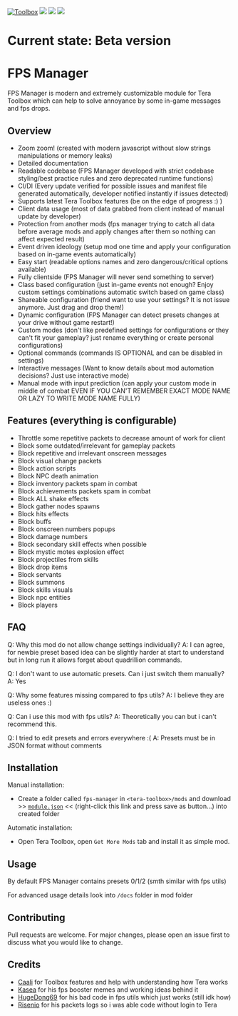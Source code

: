 [![Toolbox](https://img.shields.io/badge/Tera--Toolbox-latest-blueviolet)](https://github.com/tera-toolbox) ![](https://api.dependabot.com/badges/status?host=github&repo=SaltyMonkey/fps-manager) ![](https://github.com/SaltyMonkey/fps-manager/workflows/CI/badge.svg) ![](https://img.shields.io/github/license/SaltyMonkey/fps-manager)

# Current state: Beta version

# FPS Manager

FPS Manager is modern and extremely customizable module for Tera Toolbox which can help to solve annoyance by some in-game messages and fps drops.

## Overview

- Zoom zoom! (created with modern javascript without slow strings manipulations or memory leaks)
- Detailed documentation
- Readable codebase (FPS Manager developed with strict codebase styling/best practice rules and zero deprecated runtime functions)
- CI/DI (Every update verified for possible issues and manifest file generated automatically, developer notified instantly if issues detected)
- Supports latest Tera Toolbox features (be on the edge of progress :) )
- Client data usage (most of data grabbed from client instead of manual update by developer) 
- Protection from another mods (fps manager trying to catch all data before average mods and apply changes after them so nothing can affect expected result)
- Event driven ideology (setup mod one time and apply your configuration based on in-game events automatically)
- Easy start (readable options names and zero dangerous/critical options available)
- Fully clientside (FPS Manager will never send something to server)
- Class based configuration (just in-game events not enough? Enjoy custom settings combinations automatic switch based on game class)
- Shareable configuration (friend want to use your settings? It is not issue anymore. Just drag and drop them!)
- Dynamic configuration (FPS Manager can detect presets changes at your drive without game restart!)
- Custom modes (don't like predefined settings for configurations or they can't fit your gameplay? just rename everything or create personal configurations)
- Optional commands (commands IS OPTIONAL and can be disabled in settings)
- Interactive messages (Want to know details about mod automation decisions? Just use interactive mode)
- Manual mode with input prediction (can apply your custom mode in middle of combat EVEN IF YOU CAN'T REMEMBER EXACT MODE NAME OR LAZY TO WRITE MODE NAME FULLY)

## Features (everything is configurable)

- Throttle some repetitive packets to decrease amount of work for client
- Block some outdated/irrelevant for gameplay packets
- Block repetitive and irrelevant onscreen messages
- Block visual change packets 
- Block action scripts
- Block NPC death animation
- Block inventory packets spam in combat
- Block achievements packets spam in combat
- Block ALL shake effects
- Block gather nodes spawns
- Block hits effects
- Block buffs
- Block onscreen numbers popups
- Block damage numbers
- Block secondary skill effects when possible
- Block mystic motes explosion effect
- Block projectiles from skills
- Block drop items
- Block servants
- Block summons
- Block skills visuals
- Block npc entities
- Block players

## FAQ

Q: Why this mod do not allow change settings individually?
A: I can agree, for newbie preset based idea can be slightly harder at start to understand but in long run it allows forget about quadrillion commands.

Q: I don't want to use automatic presets. Can i just switch them manually?
A: Yes

Q: Why some features missing compared to fps utils?
A: I believe they are useless ones :)

Q: Can i use this mod with fps utils?
A: Theoretically you can but i can't recommend this.

Q: I tried to edit presets and errors everywhere :(
A: Presets must be in JSON format without comments

## Installation

Manual installation:
- Create a folder called `fps-manager` in `<tera-toolbox>/mods` and download >> [`module.json`]() << (right-click this link and press save as button...) into created folder

Automatic installation:
- Open Tera Toolbox, open `Get More Mods` tab and install it as simple mod.

## Usage

By default FPS Manager contains presets 0/1/2 (smth similar with fps utils)

For advanced usage details look into `/docs` folder in mod folder

## Contributing

Pull requests are welcome. For major changes, please open an issue first to discuss what you would like to change.

## Credits 

- [Caali](https://github.com/caali-hackerman) for Toolbox features and help with understanding how Tera works
- [Kasea](https://github.com/Kaseaa) for his fps booster memes and working ideas behind it
- [HugeDong69](https://github.com/codeagon) for his bad code in fps utils which just works (still idk how)
- [Risenio](https://github.com/Risenio) for his packets logs so i was able code without login to Tera

